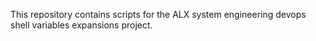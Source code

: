 This repository contains scripts for the ALX system engineering devops shell variables expansions project.
